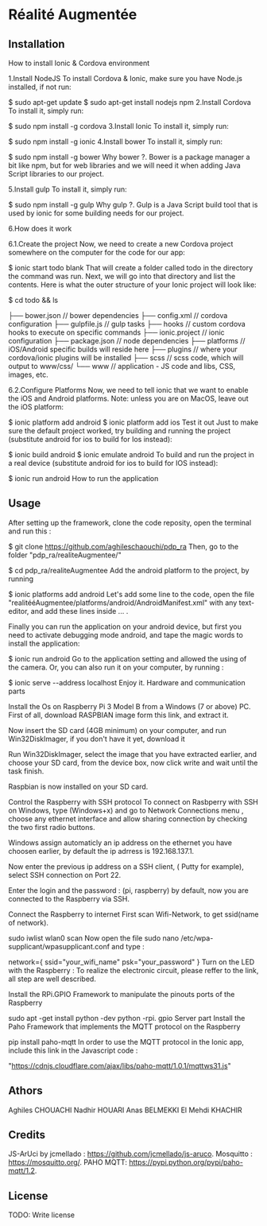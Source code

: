 # Réalité Augmentée

## Installation

How to install Ionic & Cordova environment

1.Install NodeJS
To install Cordova & Ionic, make sure you have Node.js installed, if not run:

  $ sudo apt-get update 
  $ sudo apt-get install nodejs npm
2.Install Cordova
To install it, simply run:

  $ sudo npm install -g cordova
3.Install Ionic
To install it, simply run:

  $ sudo npm install -g ionic
4.Install bower
To install it, simply run:

  $ sudo npm install -g bower
Why bower ?. Bower is a package manager a bit like npm, but for web libraries and we will need it when adding Java Script libraries to our project.

5.Install gulp
To install it, simply run:

  $ sudo npm install -g gulp
Why gulp ?. Gulp is a Java Script build tool that is used by ionic for some building needs for our project.

6.How does it work

6.1.Create the project
Now, we need to create a new Cordova project somewhere on the computer for the code for our app:

  $ ionic start todo blank
That will create a folder called todo in the directory the command was run. Next, we will go into that directory and list the contents. Here is what the outer structure of your Ionic project will look like:

$ cd todo && ls

├── bower.json     // bower dependencies
├── config.xml     // cordova configuration
├── gulpfile.js    // gulp tasks
├── hooks          // custom cordova hooks to execute on specific commands
├── ionic.project  // ionic configuration
├── package.json   // node dependencies
├── platforms      // iOS/Android specific builds will reside here
├── plugins        // where your cordova/ionic plugins will be installed
├── scss           // scss code, which will output to www/css/
└── www            // application - JS code and libs, CSS, images, etc.
								
6.2.Configure Platforms
Now, we need to tell ionic that we want to enable the iOS and Android platforms. Note: unless you are on MacOS, leave out the iOS platform:

$ ionic platform add android 
$ ionic platform add ios
Test it out
Just to make sure the default project worked, try building and running the project (substitute android for ios to build for Ios instead):

$ ionic build android 
$ ionic emulate android
To build and run the project in a real device (substitute android for ios to build for IOS instead):

$ ionic run android
How to run the application

## Usage

After setting up the framework, clone the code reposity, open the terminal and run this :


$ git clone https://github.com/aghileschaouchi/pdp_ra 
Then, go to the folder "pdp_ra/realiteAugmentee/"


$ cd pdp_ra/realiteAugmentee 
Add the android platform to the project, by running


$ ionic platforms add android 
Let's add some line to the code, open the file "realitééAugmentee/platforms/android/AndroidManifest.xml" with any text-editor, and add these lines inside <manifest> ... </manifest>.


<uses-permission android:name="android.permission.CAMERA"/>
<uses-feature android:name="android.hardware.camera" android:required="true"/>
<uses-permission android:name="android.permission.ACCESS_NETWORK_STATE"/>
<uses-permission android:name="android.permission.ACCESS_WIFI_STATE"/>
<uses-feature android:name="android.hardware.camera.any"/>

Finally you can run the application on your android device, but first you need to activate debugging mode android, and tape the magic words to install the application:


$ ionic run android 
Go to the application setting and allowed the using of the camera.
Or, you can also run it on your computer, by running :


$ ionic serve --address localhost 
Enjoy it.
Hardware and communication parts

Install the Os on Raspberry Pi 3 Model B from a Windows (7 or above) PC.
First of all, download RASPBIAN image form this link, and extract it.

Now insert the SD card (4GB minimum) on your computer, and run Win32DiskImager, if you don't have   it yet, download it

Run Win32DiskImager, select the image that you have extracted earlier, and choose your SD card, from the device box, now click write and wait until the task finish.

Raspbian is now installed on your SD card.

Control the Raspberry with SSH protocol
To connect on Rasbperry with SSH on Windows, type (Windows+x) and go to Network Connections menu , choose any ethernet interface and allow sharing connection by checking the two first radio buttons.

Windows assign automaticly an ip address on the ethernet you have choosen earlier, by default the ip adrress is 192.168.137.1.

Now enter the previous ip address on a SSH client, ( Putty for example), select SSH connection on Port 22.

Enter the login and the password : (pi, raspberry) by default, now you are connected to the Raspberry via SSH.

Connect the Raspberry to internet
First scan Wifi-Network, to get ssid(name of network).

sudo iwlist wlan0 scan
Now open the file sudo nano /etc/wpa-supplicant/wpasupplicant.conf and type :

network={ 
ssid="your_wifi_name"
psk="your_password"
}
Turn on the LED with the Raspberry :
To realize the electronic circuit, please reffer to the link, all step are well described.

Install the RPi.GPIO Framework to manipulate the pinouts ports of the Raspberry

sudo apt -get install python -dev python -rpi. gpio
Server part
Install the Paho Framework that implements the MQTT protocol on the Raspberry

pip install paho-mqtt
In order to use the MQTT protocol in the Ionic app, include this link in the Javascript code :

"https://cdnjs.cloudflare.com/ajax/libs/paho-mqtt/1.0.1/mqttws31.js"


## Athors

Aghiles CHOUACHI
Nadhir HOUARI
Anas BELMEKKI
El Mehdi KHACHIR

## Credits

JS-ArUci by jcmellado : https://github.com/jcmellado/js-aruco.
Mosquitto : https://mosquitto.org/.
PAHO MQTT: https://pypi.python.org/pypi/paho-mqtt/1.2.
## License

TODO: Write license
